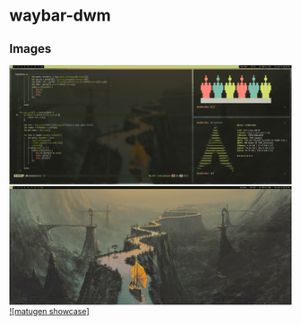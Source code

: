# waybar-dwm

## Images

![1](assets/image1.png)
![2](assets/image2.png)
[![matugen showcase]](./assets/a.mp4)
